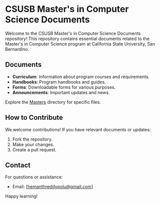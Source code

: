 # CSUSB Master's in Computer Science Documents

Welcome to the CSUSB Master's in Computer Science Documents repository! This repository contains essential documents related to the Master's in Computer Science program at California State University, San Bernardino.

## Documents
- **Curriculum**: Information about program courses and requirements.
- **Handbooks**: Program handbooks and guides.
- **Forms**: Downloadable forms for various purposes.
- **Announcements**: Important updates and news.

Explore the [Masters](./SEC) directory for specific files.

## How to Contribute
We welcome contributions! If you have relevant documents or updates:
1. Fork the repository.
2. Make your changes.
3. Create a pull request.

## Contact
For questions or assistance:
- Email: [hemanthreddypolu@gmail.com]

Happy learning!
